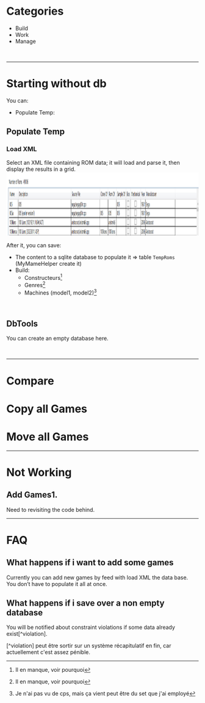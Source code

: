 # Categories
- Build
- Work
- Manage

<br>

----

# Starting without db
You can:
- Populate Temp: 


## Populate Temp
### Load XML
Select an XML file containing ROM data; it will load and parse it, then display the results in a grid.
<img width="1651" height="165" alt="2025-10-28_20h07_12" src="./_Ressources/populate_sample.png" />

After it, you can save:
- The content to a sqlite database to populate it => table `TempRoms` (MyMameHelper create it)
- Build:
    - Constructeurs[^inc]
    - Genres[^inc]
    - Machines (model1, model2)[^Mach]

[^inc]: Il en manque, voir pourquoi
[^Mach]: Je n'ai pas vu de cps, mais ça vient peut être du set que j'ai employé

<br>


## DbTools
You can create an empty database here.

<br>

----

# Compare
# Copy all Games
# Move all Games

----

# Not Working
## Add Games1.
Need to revisiting the code behind.


----

# FAQ
## What happens if i want to add some games
Currently you can add new games by feed with load XML the data base. You don’t have to populate it all at once.

## What happens if i save over a non empty database
You will be notified about constraint violations if some data already exist[^violation]. 

[^violation] peut être sortir sur un système récapitulatif en fin, car actuellement c'est assez pénible.